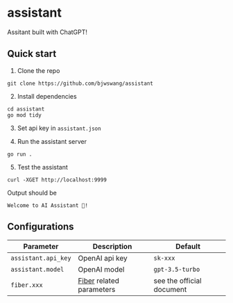 # assistant

Assitant built with ChatGPT!

## Quick start

1. Clone the repo

```shell
git clone https://github.com/bjwswang/assistant
```

2. Install dependencies

```shell
cd assistant
go mod tidy
```

3. Set api key in `assistant.json`

4. Run the assistant server

```shell
go run .
```

5. Test the assistant

```shell
curl -XGET http://localhost:9999
```

Output should be

```text
Welcome to AI Assistant 👋!
```

## Configurations

| Parameter                                 | Description                                   | Default                                                 |
|-------------------------------------------|-----------------------------------------------|---------------------------------------------------------|
| `assistant.api_key`                       | OpenAI api key                                | `sk-xxx`                                                |
| `assistant.model`                         | OpenAI model                                  | `gpt-3.5-turbo`                                         |
| `fiber.xxx`                               | [Fiber](https://gofiber.io/) related parameters    |         see the official document                  |

